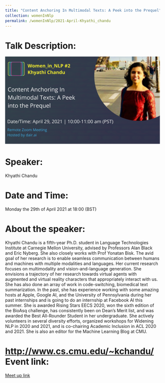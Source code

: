 ```yaml
---
title: "Content Anchoring In Multimodal Texts: A Peek into the Prequel"
collection: womenInNlp
permalink: /womenInNlp/2021-April-Khyathi_chandu
---
```

Talk Description:
=======
![alt text](/images/women_in_nlp/Khatnai_chandu.jpeg)

Speaker:
========
Khyathi Chandu

Date and Time:
==============
Monday the 29th of April 2021 at 18:00 (BST)

About the speaker:
==================
Khyathi Chandu is a fifth-year Ph.D. student in Language Technologies Institute at Carnegie Mellon University, advised by Professors Alan Black and Eric Nyberg. She also closely works with Prof Yonatan Bisk. The avid goal of her research is to enable seamless communication between humans and machines with multiple modalities and languages. Her current research focuses on multimodality and vision-and-language generation. She envisions a trajectory of her research towards virtual agents with augmented and virtual reality characters that appropriately interact with us. She has also done an array of work in code-switching, biomedical text summarization. In the past, she has experience working with some amazing hosts at Apple, Google AI, and the University of Pennsylvania during her past internships and is going to do an internship at Facebook AI this summer. She is awarded Rising Stars EECS 2020, won the sixth edition of the BioAsq challenge, has consistently been on Dean’s Merit list, and was awarded the Best All-Rounder Student in her undergraduate. She actively volunteers in several diversity efforts, organized workshops for Widening NLP in 2020 and 2021, and is co-chairing Academic Inclusion in ACL 2020 and 2021. She is also an editor for the Machine Learning Blog at CMU.

http://www.cs.cmu.edu/~kchandu/
Event link:
===========
<a href="https://www.meetup.com/dair-ai/events/277681273/">Meet up link</a>

